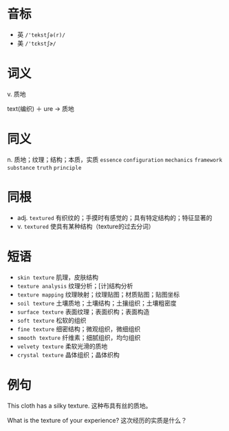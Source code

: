 # 音标

- 英 `/'tekstʃə(r)/`
- 美 `/'tɛkstʃɚ/`

# 词义

v. 质地




text(编织) ＋ ure → 质地

# 同义

n. 质地；纹理；结构；本质，实质
`essence` `configuration` `mechanics` `framework` `substance` `truth` `principle`

# 同根

- adj. `textured` 有织纹的；手摸时有感觉的；具有特定结构的；特征显著的
- v. `textured` 使具有某种结构（texture的过去分词）

# 短语

- `skin texture` 肌理，皮肤结构
- `texture analysis` 纹理分析；[计]结构分析
- `texture mapping` 纹理映射；纹理贴图；材质贴图；贴图坐标
- `soil texture` 土壤质地；土壤结构；土攘组织；土壤粗密度
- `surface texture` 表面纹理；表面织构；表面构造
- `soft texture` 松软的组织
- `fine texture` 细密结构；微观组织，微细组织
- `smooth texture` 纤维素；细腻组织，均匀组织
- `velvety texture` 柔软光滑的质地
- `crystal texture` 晶体组织；晶体织构

# 例句

This cloth has a silky texture.
这种布具有丝的质地。

What is the texture of your experience?
这次经历的实质是什么？


